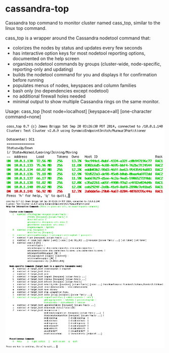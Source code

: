 cassandra-top
=============

Cassandra top command to monitor cluster named cass_top, similar to the linux top command.

cass_top is a wrapper around the Cassandra nodetool command that:

- colorizes the nodes by status and updates every few seconds
- has interactive option keys for most nodetool reporting options, documented on the help screen
- organizes nodetool commands by groups (cluster-wide, node-specific, reporting-only and updating)
- builds the nodetool command for you and displays it for confirmation before running
- populates menus of nodes, keyspaces and column families
- bash only (no dependencies except nodetool)
- no additional firewall holes needed
- minimal output to show multiple Cassandra rings on the same monitor.

Usage: cass_top [host node=localhost] [keyspace=all] [one-character command=none]

![cass_top screenshot](cass_top.png?raw=true "cass_top screenshot")
![cass_top_help screenshot](cass_top_help.png?raw=true "cass_top_help screenshot")

